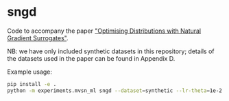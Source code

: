 # sngd

Code to accompany the paper ["Optimising Distributions with Natural Gradient Surrogates"](https://arxiv.org/abs/2310.11837).

NB: we have only included synthetic datasets in this repository; details of the datasets used in the paper can be found in Appendix D.

Example usage:
```bash
pip install -e .
python -m experiments.mvsn_ml sngd --dataset=synthetic --lr-theta=1e-2 --lr-lam=1e-2
```